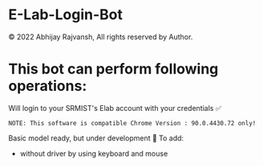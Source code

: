 # E-Lab-Login-Bot

© 2022 Abhijay Rajvansh, All rights reserved by Author.

# This bot can perform following operations: 

Will login to your SRMIST's Elab account with your credentials ✅

```
NOTE: This software is compatible Chrome Version : 90.0.4430.72 only!
```

Basic model ready, but under development 🛑
To add:
- without driver by using keyboard and mouse
